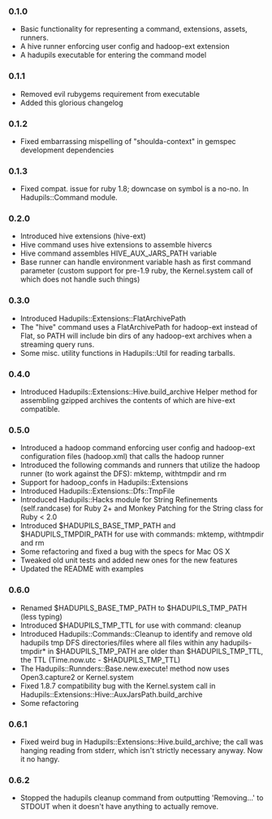 
### 0.1.0

* Basic functionality for representing a command, extensions,
  assets, runners.
* A hive runner enforcing user config and hadoop-ext extension
* A hadupils executable for entering the command model

### 0.1.1

* Removed evil rubygems requirement from executable
* Added this glorious changelog

### 0.1.2

* Fixed embarrassing mispelling of "shoulda-context" in gemspec
  development dependencies

### 0.1.3

* Fixed compat. issue for ruby 1.8; downcase on symbol is a no-no.
  In Hadupils::Command module.

### 0.2.0

* Introduced hive extensions (hive-ext)
* Hive command uses hive extensions to assemble hivercs
* Hive command assembles HIVE_AUX_JARS_PATH variable
* Base runner can handle environment variable hash as first command
  parameter (custom support for pre-1.9 ruby, the Kernel.system call
  of which does not handle such things)

### 0.3.0

* Introduced Hadupils::Extensions::FlatArchivePath
* The "hive" command uses a FlatArchivePath for hadoop-ext instead
  of Flat, so PATH will include bin dirs of any hadoop-ext archives
  when a streaming query runs.
* Some misc. utility functions in Hadupils::Util for reading tarballs.

### 0.4.0

* Introduced Hadupils::Extensions::Hive.build_archive
  Helper method for assembling gzipped archives the contents of which
  are hive-ext compatible.

### 0.5.0

* Introduced a hadoop command enforcing user config and hadoop-ext
  configuration files (hadoop.xml) that calls the hadoop runner
* Introduced the following commands and runners that utilize the hadoop
  runner (to work against the DFS): mktemp, withtmpdir and rm
* Support for hadoop_confs in Hadupils::Extensions
* Introduced Hadupils::Extensions::Dfs::TmpFile
* Introduced Hadupils::Hacks module for String Refinements (self.randcase)
  for Ruby 2+ and Monkey Patching for the String class for Ruby < 2.0
* Introduced $HADUPILS_BASE_TMP_PATH and $HADUPILS_TMPDIR_PATH for use with
  commands: mktemp, withtmpdir and rm
* Some refactoring and fixed a bug with the specs for Mac OS X
* Tweaked old unit tests and added new ones for the new features
* Updated the README with examples

### 0.6.0

* Renamed $HADUPILS_BASE_TMP_PATH to $HADUPILS_TMP_PATH (less typing)
* Introduced $HADUPILS_TMP_TTL for use with command: cleanup
* Introduced Hadupils::Commands::Cleanup to identify and remove old hadupils tmp DFS
  directories/files where all files within any hadupils-tmpdir* in $HADUPILS_TMP_PATH
  are older than $HADUPILS_TMP_TTL, the TTL (Time.now.utc - $HADUPILS_TMP_TTL)
* The Hadupils::Runnders::Base.new.execute! method now uses Open3.capture2 or Kernel.system
* Fixed 1.8.7 compatibility bug with the Kernel.system call in
  Hadupils::Extensions::Hive::AuxJarsPath.build_archive
* Some refactoring

### 0.6.1

* Fixed weird bug in Hadupils::Extensions::Hive.build_archive; the call
  was hanging reading from stderr, which isn't strictly necessary anyway.
  Now it no hangy.

### 0.6.2
* Stopped the hadupils cleanup command from outputting 'Removing...' to STDOUT when it
  doesn't have anything to actually remove.
